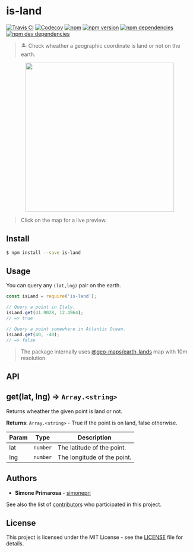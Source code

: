 # is-land
[![Travis CI](https://travis-ci.org/simonepri/is-land.svg?branch=master)](https://travis-ci.org/simonepri/is-land) [![Codecov](https://img.shields.io/codecov/c/github/simonepri/is-land/master.svg)](https://codecov.io/gh/simonepri/is-land) [![npm](https://img.shields.io/npm/dm/is-land.svg)](https://www.npmjs.com/package/is-land) [![npm version](https://img.shields.io/npm/v/is-land.svg)](https://www.npmjs.com/package/is-land) [![npm dependencies](https://david-dm.org/simonepri/is-land.svg)](https://david-dm.org/simonepri/is-land) [![npm dev dependencies](https://david-dm.org/simonepri/is-land/dev-status.svg)](https://david-dm.org/simonepri/is-land#info=devDependencies)
> 🏝 Check wheather a geographic coordinate is land or not on the earth.

<p align="center">
  <a href="http://simonepri.github.io/is-land/"><img src="https://raw.githubusercontent.com/simonepri/is-land/master/demo/index.png" width="400"/></a>
</p>

> Click on the map for a live preview.

## Install
```bash
$ npm install --save is-land
```

## Usage
You can query any `(lat,lng)` pair on the earth.

```javascript
const isLand = require('is-land');

// Query a point in Italy.
isLand.get(41.9028, 12.4964);
// => true

// Query a point somewhere in Atlantic Ocean.
isLand.get(40, -40);
// => false
```
> The package internally uses [@geo-maps/earth-lands](https://github.com/simonepri/geo-maps/blob/master/info/earth-lands.md) map with 10m resolution.

## API
## get(lat, lng) ⇒ <code>Array.&lt;string&gt;</code>
Returns wheather the given point is land or not.

**Returns**: <code>Array.&lt;string&gt;</code> - True if the point is on land, false otherwise.

| Param | Type | Description |
| --- | --- | --- |
| lat | <code>number</code> | The latitude of the point. |
| lng | <code>number</code> | The longitude of the point. |

## Authors
* **Simone Primarosa** - [simonepri](https://github.com/simonepri)

See also the list of [contributors](https://github.com/simonepri/world-country/contributors) who participated in this project.

## License
This project is licensed under the MIT License - see the [LICENSE](LICENSE) file for details.
